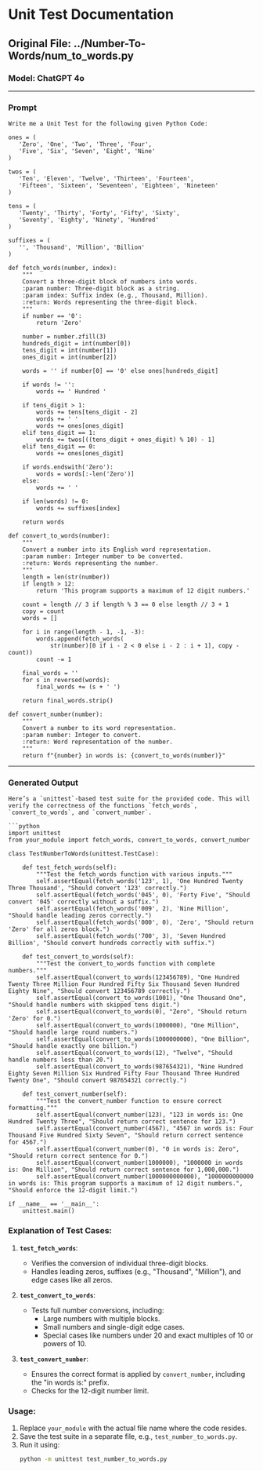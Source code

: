 # Unit Test Documentation
## Original File: ../Number-To-Words/num_to_words.py

### Model: ChatGPT 4o

<hr>

### Prompt

```
Write me a Unit Test for the following given Python Code:

ones = (
   'Zero', 'One', 'Two', 'Three', 'Four',
   'Five', 'Six', 'Seven', 'Eight', 'Nine'
)

twos = (
   'Ten', 'Eleven', 'Twelve', 'Thirteen', 'Fourteen',
   'Fifteen', 'Sixteen', 'Seventeen', 'Eighteen', 'Nineteen'
)

tens = (
   'Twenty', 'Thirty', 'Forty', 'Fifty', 'Sixty',
   'Seventy', 'Eighty', 'Ninety', 'Hundred'
)

suffixes = (
   '', 'Thousand', 'Million', 'Billion'
)

def fetch_words(number, index):
    """
    Convert a three-digit block of numbers into words.
    :param number: Three-digit block as a string.
    :param index: Suffix index (e.g., Thousand, Million).
    :return: Words representing the three-digit block.
    """
    if number == '0': 
        return 'Zero'

    number = number.zfill(3)
    hundreds_digit = int(number[0])
    tens_digit = int(number[1])
    ones_digit = int(number[2])

    words = '' if number[0] == '0' else ones[hundreds_digit]

    if words != '':
        words += ' Hundred '

    if tens_digit > 1:
        words += tens[tens_digit - 2]
        words += ' '
        words += ones[ones_digit]
    elif tens_digit == 1:
        words += twos[((tens_digit + ones_digit) % 10) - 1]
    elif tens_digit == 0:
        words += ones[ones_digit]

    if words.endswith('Zero'):
        words = words[:-len('Zero')]
    else:
        words += ' '

    if len(words) != 0:
        words += suffixes[index]
      
    return words

def convert_to_words(number):
    """
    Convert a number into its English word representation.
    :param number: Integer number to be converted.
    :return: Words representing the number.
    """
    length = len(str(number))
    if length > 12:
        return 'This program supports a maximum of 12 digit numbers.'

    count = length // 3 if length % 3 == 0 else length // 3 + 1
    copy = count
    words = []

    for i in range(length - 1, -1, -3):
        words.append(fetch_words(
            str(number)[0 if i - 2 < 0 else i - 2 : i + 1], copy - count))
        count -= 1

    final_words = ''
    for s in reversed(words):
        final_words += (s + ' ')

    return final_words.strip()

def convert_number(number):
    """
    Convert a number to its word representation.
    :param number: Integer to convert.
    :return: Word representation of the number.
    """
    return f"{number} in words is: {convert_to_words(number)}"
```

<hr>

### Generated Output

```
Here’s a `unittest`-based test suite for the provided code. This will verify the correctness of the functions `fetch_words`, `convert_to_words`, and `convert_number`.

```python
import unittest
from your_module import fetch_words, convert_to_words, convert_number

class TestNumberToWords(unittest.TestCase):

    def test_fetch_words(self):
        """Test the fetch_words function with various inputs."""
        self.assertEqual(fetch_words('123', 1), 'One Hundred Twenty Three Thousand', "Should convert '123' correctly.")
        self.assertEqual(fetch_words('045', 0), 'Forty Five', "Should convert '045' correctly without a suffix.")
        self.assertEqual(fetch_words('009', 2), 'Nine Million', "Should handle leading zeros correctly.")
        self.assertEqual(fetch_words('000', 0), 'Zero', "Should return 'Zero' for all zeros block.")
        self.assertEqual(fetch_words('700', 3), 'Seven Hundred Billion', "Should convert hundreds correctly with suffix.")

    def test_convert_to_words(self):
        """Test the convert_to_words function with complete numbers."""
        self.assertEqual(convert_to_words(123456789), "One Hundred Twenty Three Million Four Hundred Fifty Six Thousand Seven Hundred Eighty Nine", "Should convert 123456789 correctly.")
        self.assertEqual(convert_to_words(1001), "One Thousand One", "Should handle numbers with skipped tens digit.")
        self.assertEqual(convert_to_words(0), "Zero", "Should return 'Zero' for 0.")
        self.assertEqual(convert_to_words(1000000), "One Million", "Should handle large round numbers.")
        self.assertEqual(convert_to_words(1000000000), "One Billion", "Should handle exactly one billion.")
        self.assertEqual(convert_to_words(12), "Twelve", "Should handle numbers less than 20.")
        self.assertEqual(convert_to_words(987654321), "Nine Hundred Eighty Seven Million Six Hundred Fifty Four Thousand Three Hundred Twenty One", "Should convert 987654321 correctly.")

    def test_convert_number(self):
        """Test the convert_number function to ensure correct formatting."""
        self.assertEqual(convert_number(123), "123 in words is: One Hundred Twenty Three", "Should return correct sentence for 123.")
        self.assertEqual(convert_number(4567), "4567 in words is: Four Thousand Five Hundred Sixty Seven", "Should return correct sentence for 4567.")
        self.assertEqual(convert_number(0), "0 in words is: Zero", "Should return correct sentence for 0.")
        self.assertEqual(convert_number(1000000), "1000000 in words is: One Million", "Should return correct sentence for 1,000,000.")
        self.assertEqual(convert_number(1000000000000), "1000000000000 in words is: This program supports a maximum of 12 digit numbers.", "Should enforce the 12-digit limit.")

if __name__ == '__main__':
    unittest.main()
```

### Explanation of Test Cases:

1. **`test_fetch_words`**:
   - Verifies the conversion of individual three-digit blocks.
   - Handles leading zeros, suffixes (e.g., "Thousand", "Million"), and edge cases like all zeros.

2. **`test_convert_to_words`**:
   - Tests full number conversions, including:
     - Large numbers with multiple blocks.
     - Small numbers and single-digit edge cases.
     - Special cases like numbers under 20 and exact multiples of 10 or powers of 10.

3. **`test_convert_number`**:
   - Ensures the correct format is applied by `convert_number`, including the "in words is:" prefix.
   - Checks for the 12-digit number limit.

### Usage:
1. Replace `your_module` with the actual file name where the code resides.
2. Save the test suite in a separate file, e.g., `test_number_to_words.py`.
3. Run it using:
   ```bash
   python -m unittest test_number_to_words.py
   ```
```